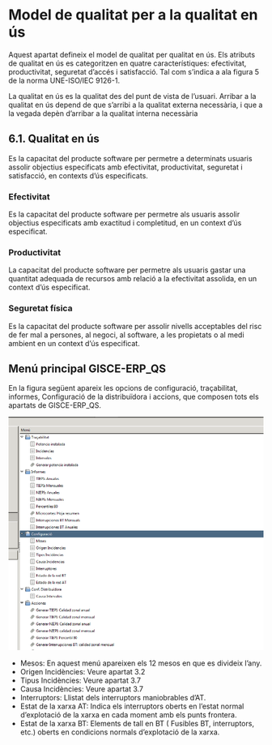 # Model de qualitat per a la qualitat en ús

Aquest apartat defineix el model de qualitat per qualitat en ús. Els atributs
de qualitat en ús es categoritzen en quatre característiques: efectivitat,
productivitat, seguretat d’accés i satisfacció. Tal com s’indica a ala figura
5 de la norma UNE-ISO/IEC 9126-1.

La qualitat en ús es la qualitat des del punt de vista de l’usuari.
Arribar a la qualitat en ús depend de que s’arribi a la qualitat externa
necessària, i que a la vegada depèn d’arribar a la qualitat interna necessària

## 6.1. Qualitat en ús

Es la capacitat del producte software per permetre a determinats usuaris
assolir objectius especificats amb efectivitat, productivitat, seguretat i
satisfacció, en contexts d’ús especificats.

### Efectivitat

Es la capacitat del producte software per permetre als usuaris assolir
objectius especificats amb exactitud i completitud, en un context d’ús
especificat.

### Productivitat

La capacitat del producte software per permetre als usuaris gastar una
quantitat adequada de recursos amb relació a la efectivitat assolida, en un
context d’ús especificat.

### Seguretat física

Es la capacitat del producte software per assolir nivells acceptables del
risc de fer mal a persones, al negoci, al software, a les propietats o al medi
ambient en un context d’ús especificat.

## Menú principal GISCE-ERP_QS

En la figura següent apareix les opcions de configuració, traçabilitat,
informes, Configuració de la distribuïdora i accions, que composen tots els
apartats de GISCE-ERP_QS.

![](../_static/qualitat/qualitat_menu.png)

* Mesos: En aquest menú apareixen els 12 mesos en que es divideix l’any.
* Origen Incidències: Veure apartat 3.2
* Tipus Incidències: Veure apartat 3.7
* Causa Incidències: Veure apartat 3.7
* Interruptors: Llistat dels interruptors maniobrables d’AT.
* Estat de la xarxa AT: Indica els interruptors oberts en l’estat normal
  d’explotació de la xarxa en cada moment amb els punts frontera.
* Estat de la xarxa BT: Elements de tall en BT ( Fusibles BT, interruptors,
  etc.) oberts en condicions normals d’explotació de la xarxa.
